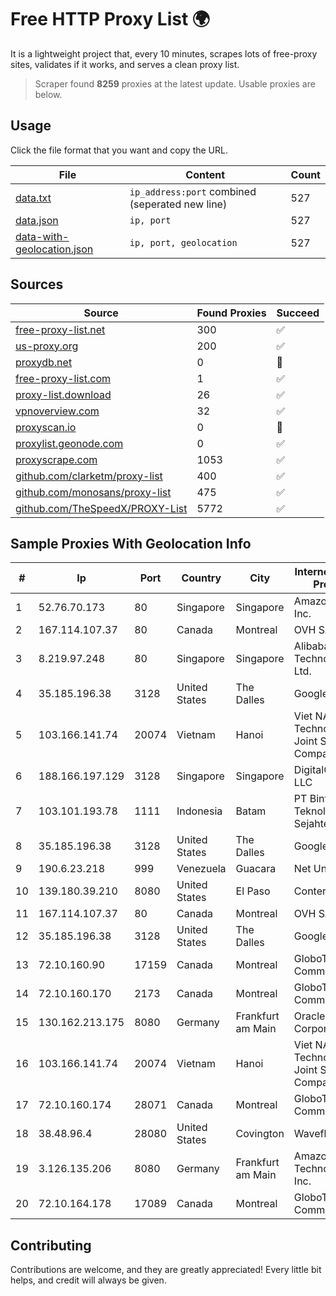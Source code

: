 
# Free HTTP Proxy List 🌍

It is a lightweight project that, every 10 minutes, scrapes lots of free-proxy sites, validates if it works, and serves a clean proxy list.


> Scraper found **8259** proxies at the latest update. Usable proxies are below.

## Usage

Click the file format that you want and copy the URL.


|File|Content|Count|
|----|-------|-----|
|[data.txt](https://raw.githubusercontent.com/themiralay/Proxy-List-World/master/data.txt)|`ip_address:port` combined (seperated new line)|527|
|[data.json](https://raw.githubusercontent.com/themiralay/Proxy-List-World/master/data.json)|`ip, port`|527|
|[data-with-geolocation.json](https://raw.githubusercontent.com/themiralay/Proxy-List-World/master/data-with-geolocation.json)|`ip, port, geolocation`|527|

## Sources

|Source|Found Proxies|Succeed|
|------|-------------|-------|
|[free-proxy-list.net](https://free-proxy-list.net)|300|✅|
|[us-proxy.org](https://www.us-proxy.org)|200|✅|
|[proxydb.net](http://proxydb.net)|0|🚫|
|[free-proxy-list.com](https://free-proxy-list.com/?page=&port=&type%5B%5D=http&type%5B%5D=https&up_time=0&search=Search)|1|✅|
|[proxy-list.download](https://www.proxy-list.download/HTTP)|26|✅|
|[vpnoverview.com](https://vpnoverview.com/privacy/anonymous-browsing/free-proxy-servers)|32|✅|
|[proxyscan.io](https://www.proxyscan.io)|0|🚫|
|[proxylist.geonode.com](https://proxylist.geonode.com/api/proxy-list?limit=300&page=1&sort_by=lastChecked&sort_type=desc&protocols=http,https)|0|✅|
|[proxyscrape.com](https://api.proxyscrape.com/v2/?request=displayproxies&protocol=http&timeout=10000&country=all&ssl=all&anonymity=all)|1053|✅|
|[github.com/clarketm/proxy-list](https://raw.githubusercontent.com/clarketm/proxy-list/master/proxy-list-raw.txt)|400|✅|
|[github.com/monosans/proxy-list](https://raw.githubusercontent.com/monosans/proxy-list/main/proxies/http.txt)|475|✅|
|[github.com/TheSpeedX/PROXY-List](https://raw.githubusercontent.com/TheSpeedX/PROXY-List/master/http.txt)|5772|✅|


## Sample Proxies With Geolocation Info

|#|Ip|Port|Country|City|Internet Service Provider|
|-|--|----|-------|----|-------------------------|
|1|52.76.70.173|80|Singapore|Singapore|Amazon.com, Inc.|
|2|167.114.107.37|80|Canada|Montreal|OVH SAS|
|3|8.219.97.248|80|Singapore|Singapore|Alibaba (US) Technology Co., Ltd.|
|4|35.185.196.38|3128|United States|The Dalles|Google LLC|
|5|103.166.141.74|20074|Vietnam|Hanoi|Viet NAM Cloud Technology Joint Stock Company|
|6|188.166.197.129|3128|Singapore|Singapore|DigitalOcean, LLC|
|7|103.101.193.78|1111|Indonesia|Batam|PT Bintang Teknologi Sejahtera|
|8|35.185.196.38|3128|United States|The Dalles|Google LLC|
|9|190.6.23.218|999|Venezuela|Guacara|Net Uno|
|10|139.180.39.210|8080|United States|El Paso|Conterra|
|11|167.114.107.37|80|Canada|Montreal|OVH SAS|
|12|35.185.196.38|3128|United States|The Dalles|Google LLC|
|13|72.10.160.90|17159|Canada|Montreal|GloboTech Communications|
|14|72.10.160.170|2173|Canada|Montreal|GloboTech Communications|
|15|130.162.213.175|8080|Germany|Frankfurt am Main|Oracle Corporation|
|16|103.166.141.74|20074|Vietnam|Hanoi|Viet NAM Cloud Technology Joint Stock Company|
|17|72.10.160.174|28071|Canada|Montreal|GloboTech Communications|
|18|38.48.96.4|28080|United States|Covington|Wavefly|
|19|3.126.135.206|8080|Germany|Frankfurt am Main|Amazon Technologies Inc.|
|20|72.10.164.178|17089|Canada|Montreal|GloboTech Communications|



## Contributing

Contributions are welcome, and they are greatly appreciated! Every
little bit helps, and credit will always be given.

